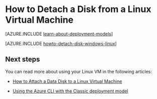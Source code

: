 <properties
    pageTitle="Detach a disk from a Linux VM | Microsoft Azure"
    description="Learn to detach a data disk from an Azure virtual machine created using the classic deployment model."
    services="virtual-machines-linux"
    documentationCenter=""
    authors="iainfoulds"
    manager="timlt"
    editor=""
    tags="azure-service-management"/>

<tags
    ms.service="virtual-machines-linux"
    ms.workload="infrastructure-services"
    ms.tgt_pltfrm="vm-linux"
    ms.devlang="na"
    ms.topic="article"
    ms.date="08/23/2016"
    ms.author="iainfou"/>

# <a name="how-to-detach-a-disk-from-a-linux-virtual-machine"></a>How to Detach a Disk from a Linux Virtual Machine

[AZURE.INCLUDE [learn-about-deployment-models](../../includes/learn-about-deployment-models-classic-include.md)]

[AZURE.INCLUDE [howto-detach-disk-windows-linux](../../includes/howto-detach-disk-linux.md)]

## <a name="next-steps"></a>Next steps
You can read more about using your Linux VM in the following articles:

- [How to Attach a Data Disk to a Linux Virtual Machine](virtual-machines-linux-classic-attach-disk.md)

- [Using the Azure CLI with the Classic deployment model](../virtual-machines-command-line-tools.md)